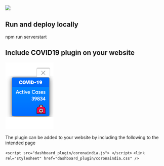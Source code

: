 <div><img src="public/images/coivid19.gif"></div>

## Run and deploy locally
npm run serverstart

## Include COVID19 plugin on your website

<div><img src="public/images/plugin.png"></div>

The plugin can be added to your website by including the following to the intended page  

`<script src="dashboard_plugin/coronaindia.js"> </script>`
`<link rel="stylesheet" href="dashboard_plugin/coronaindia.css" />`
